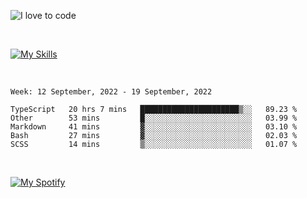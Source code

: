 ![I love to code](https://capsule-render.vercel.app/api?height=250&type=waving&color=gradient&customColorList=14&section=header&text=%F0%9F%92%80%20%F0%9F%96%A4%20%F0%9F%92%BB&fontSize=34&fontColor=fff&animation=fadeIn&fontAlignY=40)

<br>

[![My Skills](https://skillicons.dev/icons?i=html,css,js,ts,dart,react,vue,astro,nextjs,nuxtjs,svelte,remix,gatsby,flutter,jest,sass,styledcomponents,tailwind,materialui,nodejs,graphql,git,netlify,ai,figma)](https://skillicons.dev)

<br>


<!--START_SECTION:waka-->
```text
Week: 12 September, 2022 - 19 September, 2022

TypeScript   20 hrs 7 mins   ██████████████████████▒░░   89.23 % 
Other        53 mins         █░░░░░░░░░░░░░░░░░░░░░░░░   03.99 % 
Markdown     41 mins         ▓░░░░░░░░░░░░░░░░░░░░░░░░   03.10 % 
Bash         27 mins         ▓░░░░░░░░░░░░░░░░░░░░░░░░   02.03 % 
SCSS         14 mins         ▒░░░░░░░░░░░░░░░░░░░░░░░░   01.07 % 
```
<!--END_SECTION:waka-->


<br>

[![My Spotify](https://spotify-github-profile.vercel.app/api/view?uid=dmblakedesign&cover_image=true&theme=default&bar_color=53b14f&bar_color_cover=false)](https://github.com/kittinan/spotify-github-profile)
